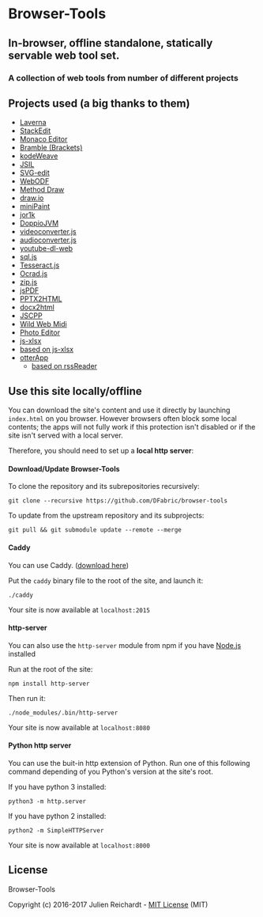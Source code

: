 # Browser-Tools

## In-browser, offline standalone, statically servable web tool set.

### A collection of web tools from number of different projects

## Projects used (a big thanks to them)

 - [Laverna](https://laverna.cc)
 - [StackEdit](https://github.com/benweet/stackedit)
 - [Monaco Editor](https://github.com/Microsoft/monaco-editor)
 - [Bramble (Brackets)](https://github.com/mozilla/brackets)
 - [kodeWeave](https://github.com/mikethedj4/kodeWeave)
 - [JSIL](https://github.com/sq/JSIL)
 - [SVG-edit](https://github.com/SVG-Edit/svgedit)
 - [WebODF](http://www.webodf.org)
 - [Method Draw](https://github.com/duopixel/Method-Draw)
 - [draw.io](https://www.draw.io)
 - [miniPaint](https://github.com/viliusle/miniPaint)
 - [jor1k](https://github.com/s-macke/jor1k)
 - [DoppioJVM](https://plasma-umass.github.io/doppio-demo)
 - [videoconverter.js](https://github.com/bgrins/videoconverter.js)
 - [audioconverter.js](https://github.com/sopel39/audioconverter.js)
 - [youtube-dl-web](https://github.com/jaimeMF/youtube-dl-web)
 - [sql.js](https://github.com/kripken/sql.js)
 - [Tesseract.js](http://tesseract.projectnaptha.com)
 - [Ocrad.js](https://github.com/antimatter15/ocrad.js)
 - [zip.js](https://github.com/gildas-lormeau/zip.js)
 - [jsPDF](https://github.com/MrRio/jsPDF)
 - [PPTX2HTML](https://github.com/g21589/PPTX2HTML)
 - [docx2html](https://github.com/lalalic/docx2html)
 - [JSCPP](https://github.com/felixhao28/JSCPP)
 - [Wild Web Midi](https://github.com/zz85/wild-web-midi)
 - [Photo Editor](https://github.com/fengyuanchen/photo-editor)
 - [js-xlsx](https://github.com/protobi/js-xlsx)
  - [based on js-xlsx](https://github.com/SheetJS/js-xlsx)
 - [otterApp](https://github.com/mallorym/otterApp)
    - [based on rssReader](https://github.com/huaruiwu/rssReader)

## Use this site locally/offline

You can download the site's content and use it directly by launching `index.html` on you browser. However browsers often block some local contents; the apps will not fully work if this protection isn't disabled or if the site isn't served with a local server.

Therefore, you should need to set up a **local http server**:

#### Download/Update Browser-Tools

To clone the repository and its subrepositories recursively:

`git clone --recursive https://github.com/DFabric/browser-tools`


To update from the upstream repository and its subprojects:

`git pull && git submodule update --remote --merge`

#### Caddy

You can use Caddy. ([download here](https://caddyserver.com/download))

Put the `caddy` binary file to the root of the site, and launch it:

`./caddy`

Your site is now available at `localhost:2015`

#### http-server

You can also use the `http-server` module from npm if you have [Node.js](https://nodejs.org) installed

Run at the root of the site:

`npm install http-server`

Then run it:

`./node_modules/.bin/http-server`

Your site is now available at `localhost:8080`

#### Python http server

You can use the buit-in http extension of Python. Run one of this following command depending of you Python's version at the site's root.

If you have python 3 installed:

`python3 -m http.server`

If you have python 2 installed:

`python2 -m SimpleHTTPServer`

Your site is now available at `localhost:8000`

## License

Browser-Tools

Copyright (c) 2016-2017 Julien Reichardt - [MIT License](http://opensource.org/licenses/MIT) (MIT)
